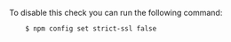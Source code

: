 
To disable this check you can run the following command:
```
    $ npm config set strict-ssl false
```
